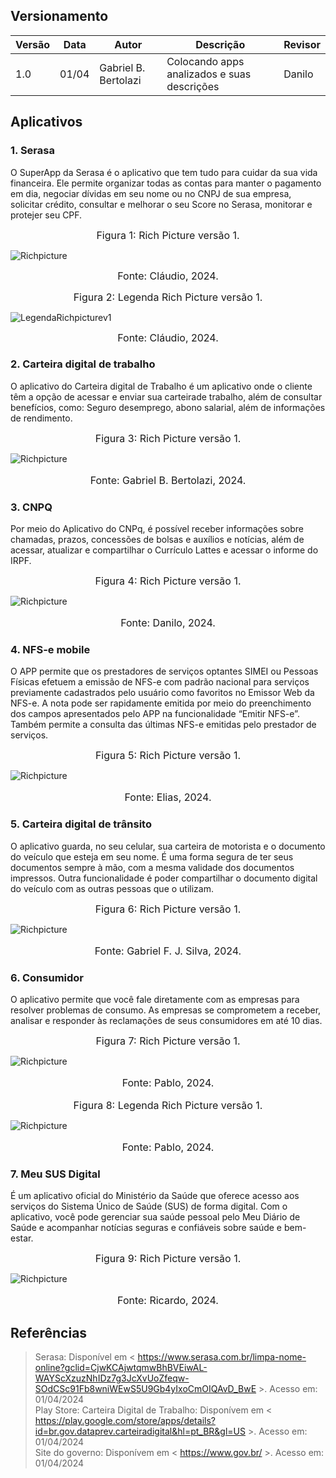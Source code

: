 ## Versionamento
| Versão | Data | Autor | Descrição | Revisor |
| --- | --- | --- | --- | --- |
| 1.0 | 01/04 | Gabriel B. Bertolazi | Colocando apps analizados e suas descrições | Danilo |

## Aplicativos

### 1. Serasa

O SuperApp da Serasa é o aplicativo que tem tudo para cuidar da sua vida financeira. Ele permite organizar todas as contas para manter o pagamento em dia, negociar dívidas em seu nome ou no CNPJ de sua empresa, solicitar crédito, consultar e melhorar o seu Score no Serasa, monitorar e protejer seu CPF.

<font size="3"><p style="text-align: center">Figura 1: Rich Picture versão 1.</p></font>

![Richpicture](../assets/richpicture/Projeto-Serasa-Rich-Picture.drawio.png)
<font size="3"><p style="text-align: center">Fonte: Cláudio, 2024.</p></font>

<font size="3"><p style="text-align: center">Figura 2: Legenda Rich Picture versão 1.</p></font>

![LegendaRichpicturev1](../assets/richpicture/legenda-rich-picture-serasa.png)
<font size="3"><p style="text-align: center">Fonte: Cláudio, 2024.</p></font>

### 2. Carteira digital de trabalho

O aplicativo do Carteira digital de Trabalho é um aplicativo onde o cliente têm a opção de acessar e enviar sua carteirade trabalho, além de consultar benefícios, como: Seguro desemprego, abono salarial, além de informações de rendimento.

<font size="3"><p style="text-align: center">Figura 3: Rich Picture versão 1.</p></font>
![Richpicture](../assets/richpicture/RichBerto.png)
<font size="3"><p style="text-align: center">Fonte: Gabriel B. Bertolazi, 2024.</p></font>

### 3. CNPQ

Por meio do Aplicativo do CNPq, é possível receber informações sobre chamadas, prazos, concessões de bolsas e auxílios e notícias, além de acessar, atualizar e compartilhar o Currículo Lattes e acessar o informe do IRPF.

<font size="3"><p style="text-align: center">Figura 4: Rich Picture versão 1.</p></font>
![Richpicture](../assets/richpicture/RichDanilo.png)
<font size="3"><p style="text-align: center">Fonte: Danilo, 2024.</p></font>

### 4. NFS-e mobile

O APP permite que os prestadores de serviços optantes SIMEI ou Pessoas Físicas efetuem a emissão de NFS-e com padrão nacional para serviços previamente cadastrados pelo usuário como favoritos no Emissor Web da NFS-e. A nota pode ser rapidamente emitida por meio do preenchimento dos campos apresentados pelo APP na funcionalidade “Emitir NFS-e”. Também permite a consulta das últimas NFS-e emitidas pelo prestador de serviços.

<font size="3"><p style="text-align: center">Figura 5: Rich Picture versão 1.</p></font>
![Richpicture](../assets/richpicture/RichElias.png)
<font size="3"><p style="text-align: center">Fonte: Elias, 2024.</p></font>

### 5. Carteira digital de trânsito

O aplicativo guarda, no seu celular, sua carteira de motorista e o documento do veículo que esteja em seu nome. É uma forma segura de ter seus documentos sempre à mão, com a mesma validade dos documentos impressos. Outra funcionalidade é poder compartilhar o documento digital do veículo com as outras pessoas que o utilizam. 

<font size="3"><p style="text-align: center">Figura 6: Rich Picture versão 1.</p></font>
![Richpicture](../assets/richpicture/RichGabriel.png)
<font size="3"><p style="text-align: center">Fonte: Gabriel F. J. Silva, 2024.</p></font>

### 6. Consumidor

O aplicativo permite que você fale diretamente com as empresas para resolver problemas de consumo. As empresas se comprometem a receber, analisar e responder às reclamações de seus consumidores em até 10 dias.

<font size="3"><p style="text-align: center">Figura 7: Rich Picture versão 1.</p></font>
![Richpicture](../assets/richpicture/RichPablo.png)
<font size="3"><p style="text-align: center">Fonte: Pablo, 2024.</p></font>

<font size="3"><p style="text-align: center">Figura 8: Legenda Rich Picture versão 1.</p></font>
![Richpicture](../assets/richpicture/LegendaPablo.png)
<font size="3"><p style="text-align: center">Fonte: Pablo, 2024.</p></font>

### 7. Meu SUS Digital

É um aplicativo oficial do Ministério da Saúde que oferece acesso aos serviços do Sistema Único de Saúde (SUS) de forma digital. Com o aplicativo, você pode gerenciar sua saúde pessoal pelo Meu Diário de Saúde e acompanhar notícias seguras e confiáveis sobre saúde e bem-estar.

<font size="3"><p style="text-align: center">Figura 9: Rich Picture versão 1.</p></font>
![Richpicture](../assets/richpicture/RichRicardo.png)
<font size="3"><p style="text-align: center">Fonte: Ricardo, 2024.</p></font>

## Referências

> Serasa: Disponível em < https://www.serasa.com.br/limpa-nome-online?gclid=CjwKCAjwtqmwBhBVEiwAL-WAYScXzuzNhIDz7g3JcXvUoZfeqw-SOdCSc91Fb8wniWEwS5U9Gb4yIxoCmOIQAvD_BwE >. Acesso em: 01/04/2024<br>
> Play Store: Carteira Digital de Trabalho: Disponívem em < https://play.google.com/store/apps/details?id=br.gov.dataprev.carteiradigital&hl=pt_BR&gl=US >. Acesso em: 01/04/2024<br>
> Site do governo: Disponívem em < https://www.gov.br/ >. Acesso em: 01/04/2024<br>

